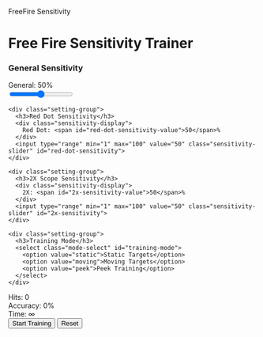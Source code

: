 FreeFire Sensitivity 

<html><head><base href="." target="_blank">
<title>Free Fire Sensitivity Training Simulator</title>
<style>
:root {
  --primary: #ff4d00;
  --secondary: #ff8c00;
  --success: #16a34a; 
  --danger: #dc2626;
  --background: #1a0f0f;
}

body {
  margin: 0;
  min-height: 100vh;
  background: var(--background);
  font-family: system-ui, sans-serif;
  color: white;
  display: flex;
  flex-direction: column;
  align-items: center;
}

.game-container {
  max-width: 800px;
  width: 95%;
  margin: 2rem auto;
  padding: 2rem;
  background: rgba(255,255,255,0.1);
  border-radius: 1rem;
  box-shadow: 0 4px 6px rgba(0,0,0,0.2);
}

.settings-panel {
  display: grid;
  grid-template-columns: repeat(auto-fit, minmax(200px, 1fr));
  gap: 1rem;
  margin: 1rem 0;
}

.setting-group {
  background: rgba(0,0,0,0.2);
  padding: 1rem;
  border-radius: 0.5rem;
}

.setting-group h3 {
  margin-top: 0;
  color: var(--primary);
}

.sensitivity-slider {
  width: 100%;
  margin: 0.5rem 0;
}

.sensitivity-display {
  font-size: 1.2rem;
  text-align: center;
  margin: 0.5rem 0;
  color: var(--primary);
}

.target-area {
  width: 100%;
  height: 300px;
  background: rgba(0,0,0,0.3);
  position: relative;
  border-radius: 1rem;
  overflow: hidden;
  cursor: crosshair;
}

.target {
  position: absolute;
  width: 30px;
  height: 30px;
  border-radius: 50%;
  transform: translate(-50%, -50%);
  transition: all 0.3s ease;
}

.target::before,
.target::after {
  content: '';
  position: absolute;
  border-radius: 50%;
}

.target::before {
  width: 100%;
  height: 100%;
  background: var(--primary);
}

.target::after {
  width: 40%;
  height: 40%;
  background: white;
  top: 30%;
  left: 30%;
}

.target.hit {
  animation: hitEffect 0.3s ease-out;
}

.stats {
  display: grid;
  grid-template-columns: repeat(auto-fit, minmax(150px, 1fr));
  gap: 1rem;
  margin: 1rem 0;
}

.stat-card {
  background: rgba(255,255,255,0.1);
  padding: 1rem;
  border-radius: 0.5rem;
  text-align: center;
}

@keyframes hitEffect {
  0% { transform: scale(1) translate(-50%, -50%); }
  50% { transform: scale(1.5) translate(-50%, -50%); }
  100% { transform: scale(0) translate(-50%, -50%); }
}

.controls {
  display: flex;
  gap: 1rem;
  margin: 1rem 0;
  justify-content: center;
}

button {
  padding: 0.75rem 1.5rem;
  border: none;
  border-radius: 0.5rem;
  background: var(--primary);
  color: white;
  font-size: 1rem;
  cursor: pointer;
  transition: all 0.3s ease;
}

button:hover {
  background: var(--secondary);
  transform: translateY(-2px);
}

input[type="range"] {
  width: 100%;
  height: 10px;
  background: rgba(255,255,255,0.1);
  border-radius: 5px;
  outline: none;
}

input[type="range"]::-webkit-slider-thumb {
  -webkit-appearance: none;
  width: 20px;
  height: 20px;
  background: var(--primary);
  border-radius: 50%;
  cursor: pointer;
}

.mode-select {
  padding: 0.5rem;
  background: rgba(255,255,255,0.1);
  border: 1px solid var(--primary);
  border-radius: 0.5rem;
  color: white;
  width: 100%;
  margin-top: 0.5rem;
}

.mode-select option {
  background: var(--background);
}
</style>
</head>
<body>
<div class="game-container">
  <h1>Free Fire Sensitivity Trainer</h1>
  
  <div class="settings-panel">
    <div class="setting-group">
      <h3>General Sensitivity</h3>
      <div class="sensitivity-display">
        General: <span id="general-sensitivity-value">50</span>%
      </div>
      <input type="range" min="1" max="100" value="50" class="sensitivity-slider" id="general-sensitivity">
    </div>
    
    <div class="setting-group">
      <h3>Red Dot Sensitivity</h3>
      <div class="sensitivity-display">
        Red Dot: <span id="red-dot-sensitivity-value">50</span>%
      </div>
      <input type="range" min="1" max="100" value="50" class="sensitivity-slider" id="red-dot-sensitivity">
    </div>
    
    <div class="setting-group">
      <h3>2X Scope Sensitivity</h3>
      <div class="sensitivity-display">
        2X: <span id="2x-sensitivity-value">50</span>%
      </div>
      <input type="range" min="1" max="100" value="50" class="sensitivity-slider" id="2x-sensitivity">
    </div>
    
    <div class="setting-group">
      <h3>Training Mode</h3>
      <select class="mode-select" id="training-mode">
        <option value="static">Static Targets</option>
        <option value="moving">Moving Targets</option>
        <option value="peek">Peek Training</option>
      </select>
    </div>
  </div>
  
  <div class="target-area" id="target-area">
    <div class="target" id="target"></div>
  </div>
  
  <div class="stats">
    <div class="stat-card">
      <div>Hits: <span id="hits">0</span></div>
    </div>
    <div class="stat-card">
      <div>Accuracy: <span id="accuracy">0</span>%</div>
    </div>
    <div class="stat-card">
      <div>Time: ∞</div>
    </div>
  </div>
  
  <div class="controls">
    <button id="start-btn">Start Training</button>
    <button id="reset-btn">Reset</button>
  </div>
</div>

<script>
let hits = 0;
let shots = 0;
let isGameActive = false;
let currentMode = 'static';
let moveInterval;

const targetArea = document.getElementById('target-area');
const target = document.getElementById('target');
const generalSensitivity = document.getElementById('general-sensitivity');
const redDotSensitivity = document.getElementById('red-dot-sensitivity');
const scope2xSensitivity = document.getElementById('2x-sensitivity');
const modeSelect = document.getElementById('training-mode');
const startBtn = document.getElementById('start-btn');
const resetBtn = document.getElementById('reset-btn');

function updateSensitivityDisplay(sliderId, valueId) {
  const slider = document.getElementById(sliderId);
  const value = document.getElementById(valueId);
  value.textContent = slider.value;
}

function updateAllSensitivities() {
  updateSensitivityDisplay('general-sensitivity', 'general-sensitivity-value');
  updateSensitivityDisplay('red-dot-sensitivity', 'red-dot-sensitivity-value');
  updateSensitivityDisplay('2x-sensitivity', '2x-sensitivity-value');
  
  const sensitivity = generalSensitivity.value;
  target.style.transition = `all ${0.3 - (sensitivity/200)}s ease`;
}

function moveTarget() {
  const maxX = targetArea.clientWidth - 30;
  const maxY = targetArea.clientHeight - 30;
  const randomX = Math.random() * maxX;
  const randomY = Math.random() * maxY;
  
  target.style.left = `${randomX}px`;
  target.style.top = `${randomY}px`;
}

function startMovingTarget() {
  clearInterval(moveInterval);
  moveInterval = setInterval(() => {
    if (isGameActive) {
      moveTarget();
    }
  }, 1000);
}

function updateStats() {
  document.getElementById('hits').textContent = hits;
  document.getElementById('accuracy').textContent = Math.round((hits / shots) * 100) || 0;
}

function handleShot(e) {
  if (!isGameActive) return;
  
  shots++;
  const targetRect = target.getBoundingClientRect();
  const areaRect = targetArea.getBoundingClientRect();
  
  const x = e.clientX - areaRect.left;
  const y = e.clientY - areaRect.top;
  
  const targetX = targetRect.left - areaRect.left + targetRect.width/2;
  const targetY = targetRect.top - areaRect.top + targetRect.height/2;
  
  const distance = Math.sqrt(Math.pow(x - targetX, 2) + Math.pow(y - targetY, 2));
  
  if (distance < 20) {
    hits++;
    target.classList.add('hit');
    setTimeout(() => {
      target.classList.remove('hit');
      if (currentMode === 'static') {
        moveTarget();
      }
    }, 300);
  }
  
  updateStats();
}

function startGame() {
  isGameActive = true;
  hits = 0;
  shots = 0;
  updateStats();
  currentMode = modeSelect.value;
  
  if (currentMode === 'moving') {
    startMovingTarget();
  } else {
    clearInterval(moveInterval);
    moveTarget();
  }
  
  startBtn.disabled = true;
}

function resetGame() {
  isGameActive = false;
  hits = 0;
  shots = 0;
  clearInterval(moveInterval);
  startBtn.disabled = false;
  updateStats();
  target.style.left = '50%';
  target.style.top = '50%';
}

generalSensitivity.addEventListener('input', updateAllSensitivities);
redDotSensitivity.addEventListener('input', updateAllSensitivities);
scope2xSensitivity.addEventListener('input', updateAllSensitivities);
targetArea.addEventListener('click', handleShot);
startBtn.addEventListener('click', startGame);
resetBtn.addEventListener('click', resetGame);
modeSelect.addEventListener('change', () => {
  if (isGameActive) {
    currentMode = modeSelect.value;
    if (currentMode === 'moving') {
      startMovingTarget();
    } else {
      clearInterval(moveInterval);
    }
  }
});

// Initial setup
updateAllSensitivities();
</script>
</body></html>
<!--
**tweakswhlte/tweakswhlte** is a ✨ _special_ ✨ repository because its `README.md` (this file) appears on your GitHub profile.

Here are some ideas to get you started:

- 🔭 I’m currently working on ...
- 🌱 I’m currently learning ...
- 👯 I’m looking to collaborate on ...
- 🤔 I’m looking for help with ...
- 💬 Ask me about ...
- 📫 How to reach me: ...
- 😄 Pronouns: ...
- ⚡ Fun fact: ...
-->
